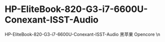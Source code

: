 # HP-EliteBook-820-G3-i7-6600U-Conexant-ISST-Audio
HP-EliteBook-820-G3-i7-6600U-Conexant-ISST-Audio 黑苹果 Opencore \n
